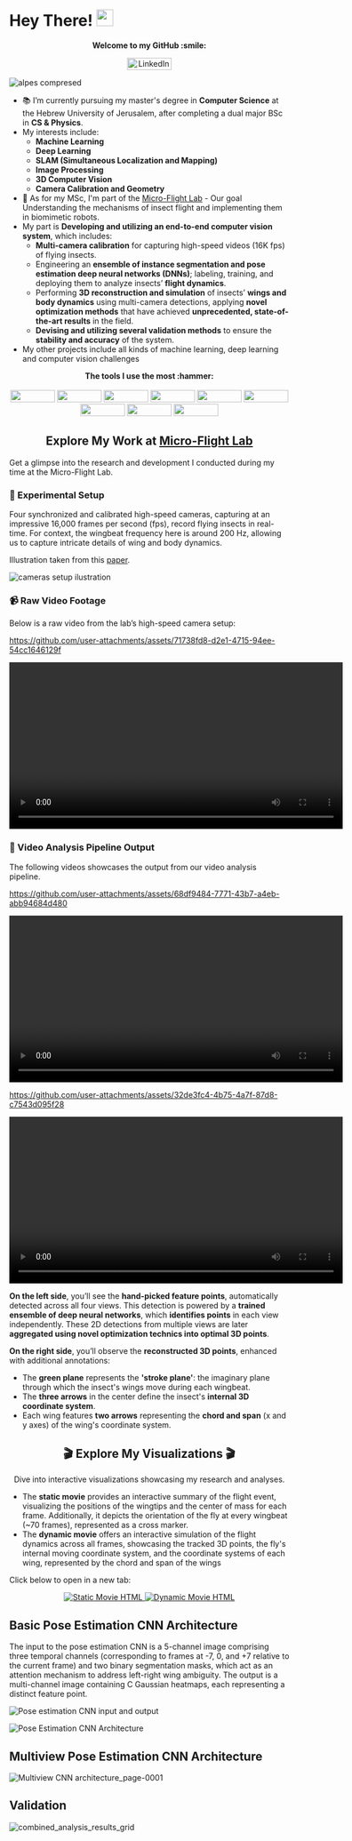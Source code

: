 <h1>
  Hey There!
  <img src="https://media.giphy.com/media/hvRJCLFzcasrR4ia7z/giphy.gif" width="30px"/>
</h1>
<p align="center">
  <b>Welcome to my GitHub :smile:</b>
</p>
<p align="center">
    <a href="https://www.linkedin.com/in/amitai-ovadia-131865248/">
      <img src="https://img.shields.io/badge/LinkedIn-blue?style=for-the-badge&logo=linkedin&logoColor=white" alt="LinkedIn Badge"  width="80" height="22"/>
    </a>
</p>

![alpes compresed](https://github.com/user-attachments/assets/6df80379-80e0-48c6-ab1d-39fc8ba08d4d)


- :books: I’m currently pursuing my master's degree in **Computer Science** at the Hebrew University of Jerusalem, after completing a dual major BSc in **CS & Physics**. 
- My interests include:
  - **Machine Learning**
  - **Deep Learning**
  - **SLAM (Simultaneous Localization and Mapping)**
  - **Image Processing**
  - **3D Computer Vision**
  - **Camera Calibration and Geometry**  
- :microscope: As for my MSc, I'm part of the [Micro-Flight Lab](https://www.beatus-lab.org/) - Our goal Understanding the mechanisms of insect flight and implementing them in biomimetic robots. <br>
- My part is **Developing and utilizing an end-to-end computer vision system**, which includes:
  - **Multi-camera calibration** for capturing high-speed videos (16K fps) of flying insects.
  - Engineering an **ensemble of instance segmentation and pose estimation deep neural networks (DNNs)**; labeling, training, and deploying them to analyze insects’ **flight dynamics**.
  - Performing **3D reconstruction and simulation** of insects’ **wings and body dynamics** using multi-camera detections, applying **novel optimization methods** that have achieved **unprecedented, state-of-the-art results** in the field.
  - **Devising and utilizing several validation methods** to ensure the **stability and accuracy** of the system.
- My other projects include all kinds of machine learning, deep learning and computer vision challenges 

<p align="center">
  <b> The tools I use the most :hammer:</b>
  <br><br>
<img src="https://img.shields.io/badge/python-3670A0?style=for-the-badge&logo=python&logoColor=ffdd54" width="80" height="22">
<img src="https://img.shields.io/badge/matlab-%23007ACC.svg?style=for-the-badge&logo=matlab&logoColor=white" width="80" height="22">
<img src="https://img.shields.io/badge/TensorFlow-%23FF6F00.svg?style=for-the-badge&logo=TensorFlow&logoColor=white" width="80" height="22">
<img src="https://img.shields.io/badge/PyTorch-%23EE4C2C.svg?style=for-the-badge&logo=PyTorch&logoColor=white" width="80" height="22">
<img src="https://img.shields.io/badge/numpy-%23013243.svg?style=for-the-badge&logo=numpy&logoColor=white" width="80" height="22">
<img src="https://img.shields.io/badge/SciPy-%230C55A5.svg?style=for-the-badge&logo=scipy&logoColor=%white" width="80" height="22">
<img src="https://img.shields.io/badge/scikit--learn-%23F7931E.svg?style=for-the-badge&logo=scikit-learn&logoColor=white" width="80" height="22">
<img src="https://img.shields.io/badge/skimage-%23F7DF1E.svg?style=for-the-badge&logo=scikit-image&logoColor=black" width="80" height="22">
<img src="https://img.shields.io/badge/opencv-%235C3EE8.svg?style=for-the-badge&logo=opencv&logoColor=white" width="80" height="22">
</p>



<h2 align="center">Explore My Work at <a href="https://www.beatus-lab.org/">Micro-Flight Lab</a></h2>

<p>
  Get a glimpse into the research and development I conducted during my time at the Micro-Flight Lab.
</p>

### 🎥 Experimental Setup

<p align="left">
  Four synchronized and calibrated high-speed cameras, capturing at an impressive 16,000 frames per second (fps), record flying insects in real-time. For context, the wingbeat frequency here is around 200 Hz, allowing us to capture intricate details of wing and body dynamics.
  <br>
</p>
Illustration taken from this <a href="https://journals.biologists.com/jeb/article/226/21/jeb245853/334548/A-hull-reconstruction-reprojection-method-for-pose#supplementary-data" target="_blank">paper</a>.



![cameras setup ilustration](https://github.com/user-attachments/assets/39f03fa6-6329-402b-a157-74e59f697dd7)


### 📹 Raw Video Footage
  Below is a raw video from the lab’s high-speed camera setup:


https://github.com/user-attachments/assets/71738fd8-d2e1-4715-94ee-54cc1646129f


<video width="600" controls>
  <source src="[https://github.com/user-attachments/assets/1ed13019-c875-41ce-ad8b-11bbfa9b6acf](https://github.com/user-attachments/assets/71738fd8-d2e1-4715-94ee-54cc1646129f)" type="video/mp4">
  Your browser does not support the video tag.
</video>




### 🎥 Video Analysis Pipeline Output
<p align="left">
  The following videos showcases the output from our video analysis pipeline.
</p>


https://github.com/user-attachments/assets/68df9484-7771-43b7-a4eb-abb94684d480

<video width="600" controls>
  <source src="https://github.com/user-attachments/assets/68df9484-7771-43b7-a4eb-abb94684d480" type="video/mp4">
  Your browser does not support the video tag.
</video>


https://github.com/user-attachments/assets/32de3fc4-4b75-4a7f-87d8-c7543d095f28

<video width="600" controls>
  <source src="https://github.com/user-attachments/assets/32de3fc4-4b75-4a7f-87d8-c7543d095f28" type="video/mp4">
  Your browser does not support the video tag.
</video>

**On the left side**, you’ll see the **hand-picked feature points**, automatically detected across all four views. This detection is powered by a **trained ensemble of deep neural networks**, which **identifies points** in each view independently. These 2D detections from multiple views are later **aggregated using novel optimization technics into optimal 3D points**.

**On the right side**, you’ll observe the **reconstructed 3D points**, enhanced with additional annotations:

* The **green plane** represents the **'stroke plane'**: the imaginary plane through which the insect's wings move during each wingbeat.
* The **three arrows** in the center define the insect's **internal 3D coordinate system**.
* Each wing features **two arrows** representing the **chord and span** (x and y axes) of the wing's coordinate system.

<h2 align="center">🎬 Explore My Visualizations 🎬</h2>
<p align="center">
  Dive into interactive visualizations showcasing my research and analyses.
  
* The **static movie** provides an interactive summary of the flight event, visualizing the positions of the wingtips and the center of mass for each frame. Additionally, it depicts the orientation of the fly at every wingbeat (~70 frames), represented as a cross marker.
* The **dynamic movie** offers an interactive simulation of the flight dynamics across all frames, showcasing the tracked 3D points, the fly's internal moving coordinate system, and the coordinate systems of each wing, represented by the chord and span of the wings

    
Click below to open in a new tab:
</p>
<p align="center">
  <a href="https://amitaiovadia.github.io/AmitaiOvadia/movie_html.html" target="_blank">
    <img src="https://img.shields.io/badge/Static_Movie_HTML-brightgreen?style=for-the-badge" alt="Static Movie HTML"/>
  </a>
  <a href="https://amitaiovadia.github.io/AmitaiOvadia/3d_analysis_with_slider.html" target="_blank">
    <img src="https://img.shields.io/badge/Dynamic_Movie_HTML-blueviolet?style=for-the-badge" alt="Dynamic Movie HTML"/>
  </a>
</p>

## Basic Pose Estimation CNN Architecture

The input to the pose estimation CNN is a 5-channel image comprising three temporal channels (corresponding to frames at -7, 0, and +7 relative to the current frame) and two binary segmentation masks, which act as an attention mechanism to address left-right wing ambiguity. The output is a multi-channel image containing C Gaussian heatmaps, each representing a distinct feature point.

![Pose estimation CNN input and output](https://github.com/user-attachments/assets/aa639b7f-2541-4748-842f-c0f7a236ef42)


![Pose Estimation CNN Architecture](https://github.com/user-attachments/assets/52722193-c35e-4a59-9923-3efa6fac76f6)

## Multiview Pose Estimation CNN Architecture

![Multiview CNN architecture_page-0001](https://github.com/user-attachments/assets/63ad2389-2db4-4eaf-a3be-fc8b05b09f95)

## Validation

![combined_analysis_results_grid](https://github.com/user-attachments/assets/566764f3-577b-4a9a-93c6-960cb1f439f5)


